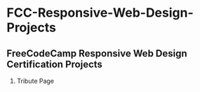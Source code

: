 # FCC-Responsive-Web-Design-Projects
## FreeCodeCamp Responsive Web Design Certification Projects
1. Tribute Page

